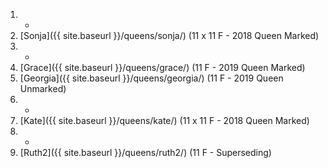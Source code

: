 1. -
1. [Sonja]({{ site.baseurl }}/queens/sonja/) (11 x 11 F - 2018 Queen Marked)
1. -
1. [Grace]({{ site.baseurl }}/queens/grace/) (11 F - 2019 Queen Marked)
1. [Georgia]({{ site.baseurl }}/queens/georgia/) (11 F - 2019 Queen Unmarked)
1. -
1. [Kate]({{ site.baseurl }}/queens/kate/) (11 x 11 F - 2018 Queen Marked)
1. -
1. [Ruth2]({{ site.baseurl }}/queens/ruth2/) (11 F - Superseding)
